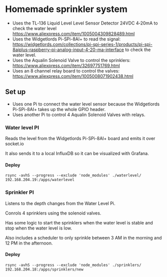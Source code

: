 # Homemade sprinkler system

- Uses the TL‑136 Liquid Level Level Sensor Detector 24VDC 4‑20mA to check the water level https://www.aliexpress.com/item/1005004309828489.html
- Uses the Widgetlords Pi-SPi-8AI+ to read the signal: https://widgetlords.com/collections/pi-spi-series-1/products/pi-spi-8aiplus-raspberry-pi-analog-input-4-20-ma-interface to check the water level.
- Uses the Aqualin Solenoid Valve to control the sprinklers: https://www.aliexpress.com/item/32697751769.html
- Uses an 8 channel relay board to control the valves: https://www.aliexpress.com/item/1005008071902438.html


## Set up

- Uses one Pi to connect the water level sensor because the Widgetlords Pi-SPi-8AI+ takes up the whole GPIO header.
- Uses another Pi to control 4 Aqualin Solenoid Valves with relays.

### Water level PI

Reads the level from the Widgetlords Pi-SPi-8AI+ board and emits it over socket.io

It also sends it to a local InfluxDB so it can be visualized with Grafana.

#### Deploy

```
rsync -avhS --progress --exclude 'node_modules' ./waterlevel/ 192.168.204.19:/apps/waterlevel
```

### Sprinkler PI

Listens to the depth changes from the Water Level Pi.

Conrols 4 sprinklers using the solenoid valves.

Has some logic to start the sprinklers when the water level is stable and stop when the water level is low.

Also includes a scheduler to only sprinkle between 3 AM in the morning and 12 PM in the afternoon.

#### Deploy

```
rsync -avhS --progress --exclude 'node_modules' ./sprinklers/ 192.168.204.18:/apps/sprinklers/new
```
